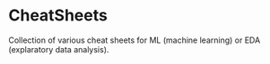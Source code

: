 # CheatSheets

Collection of various cheat sheets for ML (machine learning) or EDA (explaratory data analysis).
